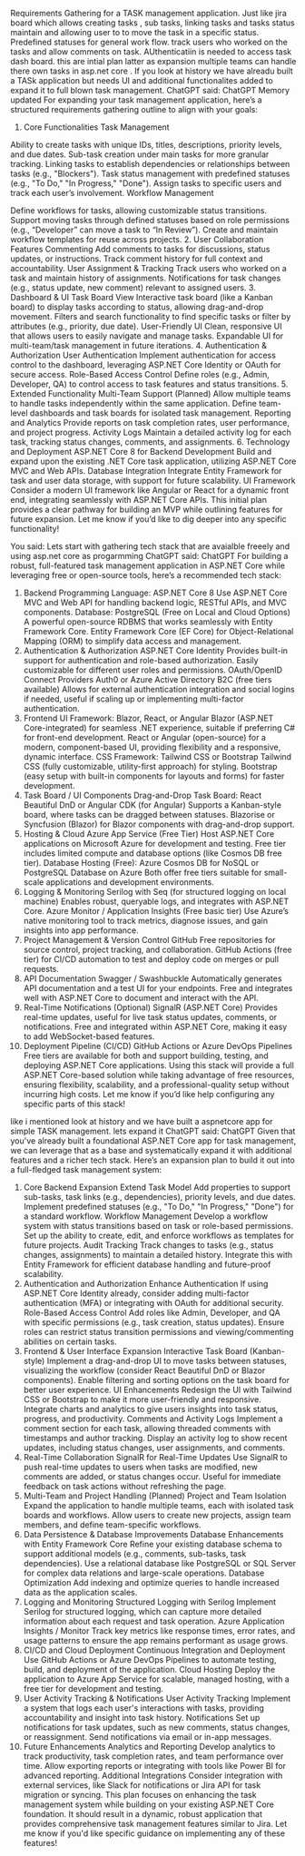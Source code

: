 Requirements Gathering for a TASK management application. Just like jira board which allows  creating tasks , sub tasks, linking tasks and tasks status maintain and allowing user to to move the task in a specific status. Predefined statuses for general work flow. track users who worked on the tasks and allow comments on task.  AUthenticatiin is needed to access task dash board. this are intial plan latter as expansion multiple teams can handle there own tasks  in asp.net core . If you look at history we have alreadu built a TASk application but needs UI and additional functionalites added to expand it to full blown task management. 
ChatGPT said:
ChatGPT
Memory updated
For expanding your task management application, here’s a structured requirements gathering outline to align with your goals:

1. Core Functionalities
Task Management

Ability to create tasks with unique IDs, titles, descriptions, priority levels, and due dates.
Sub-task creation under main tasks for more granular tracking.
Linking tasks to establish dependencies or relationships between tasks (e.g., "Blockers").
Task status management with predefined statuses (e.g., "To Do," "In Progress," "Done").
Assign tasks to specific users and track each user’s involvement.
Workflow Management

Define workflows for tasks, allowing customizable status transitions.
Support moving tasks through defined statuses based on role permissions (e.g., “Developer” can move a task to “In Review”).
Create and maintain workflow templates for reuse across projects.
2. User Collaboration Features
Commenting
Add comments to tasks for discussions, status updates, or instructions.
Track comment history for full context and accountability.
User Assignment & Tracking
Track users who worked on a task and maintain history of assignments.
Notifications for task changes (e.g., status update, new comment) relevant to assigned users.
3. Dashboard & UI
Task Board View
Interactive task board (like a Kanban board) to display tasks according to status, allowing drag-and-drop movement.
Filters and search functionality to find specific tasks or filter by attributes (e.g., priority, due date).
User-Friendly UI
Clean, responsive UI that allows users to easily navigate and manage tasks.
Expandable UI for multi-team/task management in future iterations.
4. Authentication & Authorization
User Authentication
Implement authentication for access control to the dashboard, leveraging ASP.NET Core Identity or OAuth for secure access.
Role-Based Access Control
Define roles (e.g., Admin, Developer, QA) to control access to task features and status transitions.
5. Extended Functionality
Multi-Team Support (Planned)
Allow multiple teams to handle tasks independently within the same application.
Define team-level dashboards and task boards for isolated task management.
Reporting and Analytics
Provide reports on task completion rates, user performance, and project progress.
Activity Logs
Maintain a detailed activity log for each task, tracking status changes, comments, and assignments.
6. Technology and Deployment
ASP.NET Core 8 for Backend Development
Build and expand upon the existing .NET Core task application, utilizing ASP.NET Core MVC and Web APIs.
Database Integration
Integrate Entity Framework for task and user data storage, with support for future scalability.
UI Framework
Consider a modern UI framework like Angular or React for a dynamic front end, integrating seamlessly with ASP.NET Core APIs.
This initial plan provides a clear pathway for building an MVP while outlining features for future expansion. Let me know if you’d like to dig deeper into any specific functionality!






You said:
Lets start with gathering tech stack that are avaialble freeely and using asp.net core as progarmming 
ChatGPT said:
ChatGPT
For building a robust, full-featured task management application in ASP.NET Core while leveraging free or open-source tools, here’s a recommended tech stack:

1. Backend
Programming Language: ASP.NET Core 8
Use ASP.NET Core MVC and Web API for handling backend logic, RESTful APIs, and MVC components.
Database: PostgreSQL (Free on Local and Cloud Options)
A powerful open-source RDBMS that works seamlessly with Entity Framework Core.
Entity Framework Core (EF Core) for Object-Relational Mapping (ORM) to simplify data access and management.
2. Authentication & Authorization
ASP.NET Core Identity
Provides built-in support for authentication and role-based authorization.
Easily customizable for different user roles and permissions.
OAuth/OpenID Connect Providers
Auth0 or Azure Active Directory B2C (free tiers available)
Allows for external authentication integration and social logins if needed, useful if scaling up or implementing multi-factor authentication.
3. Frontend
UI Framework: Blazor, React, or Angular
Blazor (ASP.NET Core-integrated) for seamless .NET experience, suitable if preferring C# for front-end development.
React or Angular (open-source) for a modern, component-based UI, providing flexibility and a responsive, dynamic interface.
CSS Framework: Tailwind CSS or Bootstrap
Tailwind CSS (fully customizable, utility-first approach) for styling.
Bootstrap (easy setup with built-in components for layouts and forms) for faster development.
4. Task Board / UI Components
Drag-and-Drop Task Board: React Beautiful DnD or Angular CDK (for Angular)
Supports a Kanban-style board, where tasks can be dragged between statuses.
Blazorise or Syncfusion (Blazor) for Blazor components with drag-and-drop support.
5. Hosting & Cloud
Azure App Service (Free Tier)
Host ASP.NET Core applications on Microsoft Azure for development and testing.
Free tier includes limited compute and database options (like Cosmos DB free tier).
Database Hosting (Free): Azure Cosmos DB for NoSQL or PostgreSQL Database on Azure
Both offer free tiers suitable for small-scale applications and development environments.
6. Logging & Monitoring
Serilog with Seq (for structured logging on local machine)
Enables robust, queryable logs, and integrates with ASP.NET Core.
Azure Monitor / Application Insights (Free basic tier)
Use Azure’s native monitoring tool to track metrics, diagnose issues, and gain insights into app performance.
7. Project Management & Version Control
GitHub
Free repositories for source control, project tracking, and collaboration.
GitHub Actions (free tier) for CI/CD automation to test and deploy code on merges or pull requests.
8. API Documentation
Swagger / Swashbuckle
Automatically generates API documentation and a test UI for your endpoints.
Free and integrates well with ASP.NET Core to document and interact with the API.
9. Real-Time Notifications (Optional)
SignalR (ASP.NET Core)
Provides real-time updates, useful for live task status updates, comments, or notifications.
Free and integrated within ASP.NET Core, making it easy to add WebSocket-based features.
10. Deployment Pipeline (CI/CD)
GitHub Actions or Azure DevOps Pipelines
Free tiers are available for both and support building, testing, and deploying ASP.NET Core applications.
Using this stack will provide a full ASP.NET Core-based solution while taking advantage of free resources, ensuring flexibility, scalability, and a professional-quality setup without incurring high costs. Let me know if you’d like help configuring any specific parts of this stack!



like i mentioned look at history and we have built a aspnetcore app for simple TASK management. lets expand it
ChatGPT said:
ChatGPT
Given that you've already built a foundational ASP.NET Core app for task management, we can leverage that as a base and systematically expand it with additional features and a richer tech stack. Here’s an expansion plan to build it out into a full-fledged task management system:

1. Core Backend Expansion
Extend Task Model
Add properties to support sub-tasks, task links (e.g., dependencies), priority levels, and due dates.
Implement predefined statuses (e.g., "To Do," "In Progress," "Done") for a standard workflow.
Workflow Management
Develop a workflow system with status transitions based on task or role-based permissions.
Set up the ability to create, edit, and enforce workflows as templates for future projects.
Audit Tracking
Track changes to tasks (e.g., status changes, assignments) to maintain a detailed history.
Integrate this with Entity Framework for efficient database handling and future-proof scalability.
2. Authentication and Authorization
Enhance Authentication
If using ASP.NET Core Identity already, consider adding multi-factor authentication (MFA) or integrating with OAuth for additional security.
Role-Based Access Control
Add roles like Admin, Developer, and QA with specific permissions (e.g., task creation, status updates).
Ensure roles can restrict status transition permissions and viewing/commenting abilities on certain tasks.
3. Frontend & User Interface Expansion
Interactive Task Board (Kanban-style)
Implement a drag-and-drop UI to move tasks between statuses, visualizing the workflow (consider React Beautiful DnD or Blazor components).
Enable filtering and sorting options on the task board for better user experience.
UI Enhancements
Redesign the UI with Tailwind CSS or Bootstrap to make it more user-friendly and responsive.
Integrate charts and analytics to give users insights into task status, progress, and productivity.
Comments and Activity Logs
Implement a comment section for each task, allowing threaded comments with timestamps and author tracking.
Display an activity log to show recent updates, including status changes, user assignments, and comments.
4. Real-Time Collaboration
SignalR for Real-Time Updates
Use SignalR to push real-time updates to users when tasks are modified, new comments are added, or status changes occur.
Useful for immediate feedback on task actions without refreshing the page.
5. Multi-Team and Project Handling (Planned)
Project and Team Isolation
Expand the application to handle multiple teams, each with isolated task boards and workflows.
Allow users to create new projects, assign team members, and define team-specific workflows.
6. Data Persistence & Database Improvements
Database Enhancements with Entity Framework Core
Refine your existing database schema to support additional models (e.g., comments, sub-tasks, task dependencies).
Use a relational database like PostgreSQL or SQL Server for complex data relations and large-scale operations.
Database Optimization
Add indexing and optimize queries to handle increased data as the application scales.
7. Logging and Monitoring
Structured Logging with Serilog
Implement Serilog for structured logging, which can capture more detailed information about each request and task operation.
Azure Application Insights / Monitor
Track key metrics like response times, error rates, and usage patterns to ensure the app remains performant as usage grows.
8. CI/CD and Cloud Deployment
Continuous Integration and Deployment
Use GitHub Actions or Azure DevOps Pipelines to automate testing, build, and deployment of the application.
Cloud Hosting
Deploy the application to Azure App Service for scalable, managed hosting, with a free tier for development and testing.
9. User Activity Tracking & Notifications
User Activity Tracking
Implement a system that logs each user's interactions with tasks, providing accountability and insight into task history.
Notifications
Set up notifications for task updates, such as new comments, status changes, or reassignment.
Send notifications via email or in-app messages.
10. Future Enhancements
Analytics and Reporting
Develop analytics to track productivity, task completion rates, and team performance over time.
Allow exporting reports or integrating with tools like Power BI for advanced reporting.
Additional Integrations
Consider integration with external services, like Slack for notifications or Jira API for task migration or syncing.
This plan focuses on enhancing the task management system while building on your existing ASP.NET Core foundation. It should result in a dynamic, robust application that provides comprehensive task management features similar to Jira. Let me know if you'd like specific guidance on implementing any of these features!